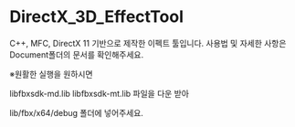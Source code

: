 # DirectX_3D_EffectTool
 
 C++, MFC, DirectX 11 기반으로 제작한 이펙트 툴입니다.
 사용법 및 자세한 사항은 Document폴더의 문서를 확인해주세요.
 
 
※원활한 실행을 원하시면

libfbxsdk-md.lib
libfbxsdk-mt.lib 파일을 다운 받아

lib/fbx/x64/debug 폴더에 넣어주세요.
